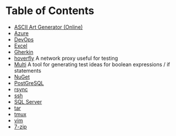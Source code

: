 # Table of Contents

- [ASCII Art Generator (Online)](http://patorjk.com/software/taag/#p=display&f=Graffiti&t=Type%20Something%20)
- [Azure](./azure)
- [DevOps](./devops/)
- [Excel](./excel)
- [Gherkin](./gherkin)
- [hoverfly](./hoverfly) A network proxy useful for testing
- [Multi](http://www.exampler.com/testing-com/tools/multi/README.html)
    A tool for generating test ideas for boolean expressions / if statements
- [NuGet](./nuget)
- [PostGreSQL](./psql)
- [rsync](./rsync)
- [ssh](./ssh)
- [SQL Server](./sql-server)
- [tar](./tar)
- [tmux](./tmux)
- [vim](./vim)
- [7-zip](./7-zip)